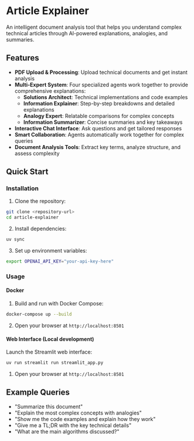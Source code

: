 # Article Explainer

An intelligent document analysis tool that helps you understand complex technical articles through AI-powered
explanations, analogies, and summaries.

## Features

- **PDF Upload & Processing**: Upload technical documents and get instant analysis
- **Multi-Expert System**: Four specialized agents work together to provide comprehensive explanations:
    - **Solutions Architect**: Technical implementations and code examples
    - **Information Explainer**: Step-by-step breakdowns and detailed explanations
    - **Analogy Expert**: Relatable comparisons for complex concepts
    - **Information Summarizer**: Concise summaries and key takeaways
- **Interactive Chat Interface**: Ask questions and get tailored responses
- **Smart Collaboration**: Agents automatically work together for complex queries
- **Document Analysis Tools**: Extract key terms, analyze structure, and assess complexity

## Quick Start

### Installation

1. Clone the repository:

```bash
git clone <repository-url>
cd article-explainer
```

2. Install dependencies:

```bash
uv sync
```

3. Set up environment variables:

```bash
export OPENAI_API_KEY="your-api-key-here"
```

### Usage

#### Docker 

1. Build and run with Docker Compose:

```bash
docker-compose up --build
```

2. Open your browser at `http://localhost:8501`

#### Web Interface (Local development)

Launch the Streamlit web interface:

```bash
uv run streamlit run streamlit_app.py
```

1. Open your browser at `http://localhost:8501`

## Example Queries

- "Summarize this document"
- "Explain the most complex concepts with analogies"
- "Show me the code examples and explain how they work"
- "Give me a TL;DR with the key technical details"
- "What are the main algorithms discussed?"